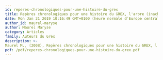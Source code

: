 ```yaml
---
id: reperes-chronologiques-pour-une-histoire-du-grex
title: Repères chronologiques pour une histoire du GREX, l'arbre (inachevé) du GREX
date: Mon Jan 21 2019 10:16:49 GMT+0100 (heure normale d’Europe centrale)
author_id: maurel-maryse
author: Maurel Maryse
category: Articles
family: Auteurs du Grex
description: >-
Maurel M., (2008), Repères chronologiques pour une histoire du GREX, l'arbre (inachevé) du GREX, Expliciter n° 75, p. 1 - 30. 
pdf: /pdf/reperes-chronologiques-pour-une-histoire-du-grex.pdf
---
```

